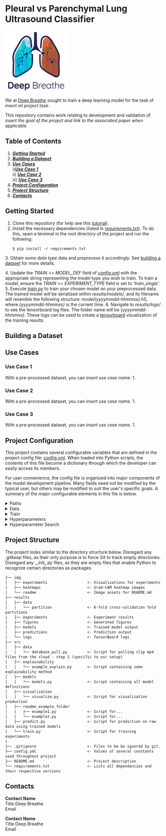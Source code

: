 # Pleural vs Parenchymal Lung Ultrasound Classifier
![Deep Breathe Logo](img/readme/deep-breathe-logo.jpg "Deep Breath AI")   

[comment]: <> (TODO: Add project description.)
We at [Deep Breathe](https://www.deepbreathe.ai/) sought to train a deep learning model for the task
of _insert ml project task_.

[comment]: <> (TODO: Add project description and paper link if applicable.)
This repository contains work relating to development and validation of
_insert the goal of the project and link to the associated paper when applicable_

[comment]: <> (TODO: Update table of contents to use corrent links and section titles.)
## Table of Contents
1. [**_Getting Started_**](#getting-started)
2. [**_Building a Dataset_**](#building-a-dataset)
3. [**_Use Cases_**](#use-cases)  
   i)[**_Use Case 1_**](#use-case-1)  
   ii) [**_Use Case 2_**](#use-case-2)  
   iii) [**_Use Case 3_**](#use-case-3)
4. [**_Project Configuration_**](#project-configuration)
5. [**_Project Structure_**](#project-structure)
6. [**_Contacts_**](#contacts)

[comment]: <> (TODO: Update the getting started section to refplect the project's specific setup.)
## Getting Started
1. Clone this repository (for help see this
   [tutorial](https://help.github.com/en/github/creating-cloning-and-archiving-repositories/cloning-a-repository)).
2. Install the necessary dependencies (listed in
   [requirements.txt](requirements.txt)). To do this, open a terminal in
   the root directory of the project and run the following:
   ```
   $ pip install -r requirements.txt
   ```
[comment]: <> (TODO: Update the data type used for the project.)
3. Obtain _some data type_ data and preprocess it accordingly. See
   [building a dataset](#building-a-dataset) for more details.
   
[comment]: <> (TODO: Update any specific steps, configuration, or directories.)
4. Update the _TRAIN >> MODEL_DEF_ field of [_config.yml_](config.yml) with
   the appropriate string representing the model type you wish to
   train. To train a model, ensure the _TRAIN >>
   EXPERIMENT_TYPE_ field is set to _'train_single'_.
5. Execute [_train.py_](src/train.py) to train your chosen model on your
   preprocessed data. The trained model will be serialized within
   _results/models/_, and its filename will resemble the following
   structure: _model{yyyymmdd-hhmmss}.h5_, where _{yyyymmdd-hhmmss}_ is the current
   time.
6. Navigate to _results/logs/_ to see the tensorboard log files. The folder name will
   be _{yyyymmdd-hhmmss}_.  These logs can be used to create a [tensorboard](https://www.tensorflow.org/tensorboard)
   visualization of the training results.
   
## Building a Dataset

[comment]: <> (TODO: Add steps to create a data set for model trinaing.)
[comment]: <> (TODO: Include links to scripts used for generating datasets.)
   
## Use Cases

[comment]: <> (TODO: Add project use cases and steps to execute.)

### Use Case 1

With a pre-processed dataset, you can _insert use case name_.
1. 

### Use Case 2

With a pre-processed dataset, you can _insert use case name_.
1. 

### Use Case 3

With a pre-processed dataset, you can _insert use case name_.
1. 

## Project Configuration
This project contains several configurable variables that are defined in
the project config file: [config.yml](config.yml). When loaded into
Python scripts, the contents of this file become a dictionary through
which the developer can easily access its members.

For user convenience, the config file is organized into major components
of the model development pipeline. Many fields need not be modified by
the typical user, but others may be modified to suit the user's specific
goals. A summary of the major configurable elements in this file is
below.
<details closed> 

[comment]: <> (TODO: Update the configuration fields to match config.yml and add any nessesary descriptions.)
[comment]: <> (Note: The configuration fields match the configuration example values defined in config.yml.)
[comment]: <> (Note: The following list of configuration values is simply an exaple set of commonly used parameters.)
[comment]: <> (Note: Be sure to update this readme section as you update the parameters in config.yml.)

<summary>Paths</summary>

This section of the config contains all path definitions for reading data and writing outputs.
- **DATA_TABLE**: Data table in csv format.
- **HEATMAPS**
- **LOGS**
- **IMAGES**
- **MODEL_WEIGHTS**
- **MODEL_TO_LOAD**: Trained model in h5 file format.
- **CLASS_NAME_MAP**: Output class indices in pkl format.
- **BATCH_PREDS**
- **METRICS**
- **EXPERIMENTS**
</details>

<details closed> 
<summary>Data</summary>

- **IMG_DIM**: Dimensions for frame resizing.
- **VAL_SPLIT**: Validation split.
- **TEST_SPLIT**: Test split.
- **CLASSES**: A string list of data classes.
</details>

<details closed> 
<summary>Train</summary>

- **MODEL_DEF**: Defines the type of frame model to train. One of {'vgg16', 'mobilenetv2', 'xception', 'efficientnetb7', 'custom_resnetv2', 'cutoffvgg16'}
- **N_CLASSES**: Number of classes/labels.
- **BATCH_SIZE**: Batch size.
- **EPOCHS**: Number of epocs.
- **PATIENCE**: Number of epochs with no improvement after which training will be stopped.
- **MIXED_PRECISION** Toggle mixed precision training. Necessary for training with Tensor Cores.
- **N_FOLDS**: Cross-validation folds.
- **DATA_AUG**: Data augmentation parameters.
  - **ZOOM_RANGE**
  - **HORIZONTAL_FLIP**
  - **WIDTH_SHIFT_RANGE**
  - **HEIGHT_SHIFT_RANGE**
  - **SHEAR_RANGE**
  - **ROTATION_RANGE**
  - **BRIGHTNESS_RANGE**
- **HPARAM_SEARCH**: 
  - **N_EVALS**: Number of iteration in the bayesian hyperparamter search.
  - **HPARAM_OBJECTIVE**: String identifier for the metric to be optimized by bayesian hyperparamter search.
</details>

<details closed>
<summary>Hyperparameters</summary>

Each model type has a list of configurable hyperparameters defined here.
- **MODEL1**
  - **LR**
  - **DROPOUT**
  - **L2_LAMBDA**
  - **NODES_DENSE0**
  - **FROZEN_LAYERS**
- **MODEL2**
  - **LR**
  - **DROPOUT**
  - **L2_LAMBDA**
  - **NODES_DENSE0**
  - **FROZEN_LAYERS**
</details>

<details closed> 
<summary>Hyperparameter Search</summary>


For each model there is a range of values that can be sampled for the hyperparameter search.
The ranges are defined here in the config file. Each hyperparameter has a name, type, and range.
The type dictates how samples are drawn from the range.

For more information on using bayesian hyperparameters, visit the [skopt documentation](https://scikit-optimize.github.io/stable/modules/generated/skopt.gp_minimize.html).
- **MODEL1**
  - **LR**
    - **TYPE**
    - **RANGE**
  - **DROPOUT**
    - **TYPE**
    - **RANGE**
- **MODEL2**
  - **LR**
    - **TYPE**
    - **RANGE**
  - **DROPOUT**
    - **TYPE**
    - **RANGE**

</details>

## Project Structure
The project looks similar to the directory structure below. Disregard
any _.gitkeep_ files, as their only purpose is to force Git to track
empty directories. Disregard any _.\__init\__.py_ files, as they are
empty files that enable Python to recognize certain directories as
packages.

[comment]: <> (TODO: Update the project structure to match your project including descriptions.)

```
├── img
|   ├── experiments                  <- Visualizations for experiments
|   ├── heatmaps                     <- Grad-CAM heatmap images
|   └── readme                       <- Image assets for README.md
├── results
|   ├── data                         
|   |   └── partition                <- K-fold cross-validation fold partitions
|   ├── experiments                  <- Experiment results
|   ├── figures                      <- Generated figures
|   ├── models                       <- Trained model output
|   ├── predictions                  <- Prediction output
│   └── logs                         <- TensorBoard logs
├── src
│   ├── data
|   |   └── database_pull.py         <- Script for pulling clip mp4 files from the cloud - step 2 (specific to our setup)
│   ├── explainability
|   |   └── example_explain.py       <- Script containing some explainability method
│   ├── models
|   |   └── models.py                <- Script containing all model definitions
│   ├── visualization
|   |   └── visualize.py             <- Script for visualization production
│   ├── readme_example_folder
|   |   ├── example1.py              <- Script for...
|   |   └── example2.py              <- Script for...
|   ├── predict.py                   <- Script for prediction on raw data using trained models
|   └── train.py                     <- Script for training experiments
|
├── .gitignore                       <- Files to be be ignored by git.
├── config.yml                       <- Values of several constants used throughout project
├── README.md                        <- Project description
└── requirements.txt                 <- Lists all dependencies and their respective versions
```

## Contacts

**Contact Name**  
Title
Deep Breathe  
Email

**Contact Name**  
Title
Deep Breathe  
Email

